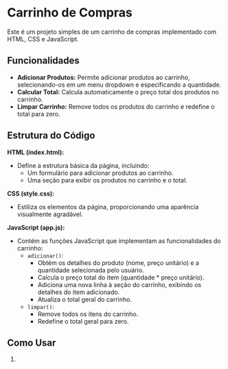 # Carrinho de Compras

Este é um projeto simples de um carrinho de compras implementado com HTML, CSS e JavaScript.

## Funcionalidades

- **Adicionar Produtos:** Permite adicionar produtos ao carrinho, selecionando-os em um menu dropdown e especificando a quantidade.
- **Calcular Total:** Calcula automaticamente o preço total dos produtos no carrinho.
- **Limpar Carrinho:** Remove todos os produtos do carrinho e redefine o total para zero.

## Estrutura do Código

**HTML (index.html):**

- Define a estrutura básica da página, incluindo:
    - Um formulário para adicionar produtos ao carrinho.
    - Uma seção para exibir os produtos no carrinho e o total.

**CSS (style.css):**

- Estiliza os elementos da página, proporcionando uma aparência visualmente agradável.

**JavaScript (app.js):**

- Contém as funções JavaScript que implementam as funcionalidades do carrinho:
    - `adicionar()`:
        - Obtém os detalhes do produto (nome, preço unitário) e a quantidade selecionada pelo usuário.
        - Calcula o preço total do item (quantidade * preço unitário).
        - Adiciona uma nova linha à seção do carrinho, exibindo os detalhes do item adicionado.
        - Atualiza o total geral do carrinho.
    - `limpar()`:
        - Remove todos os itens do carrinho.
        - Redefine o total geral para zero.

## Como Usar

1. 

